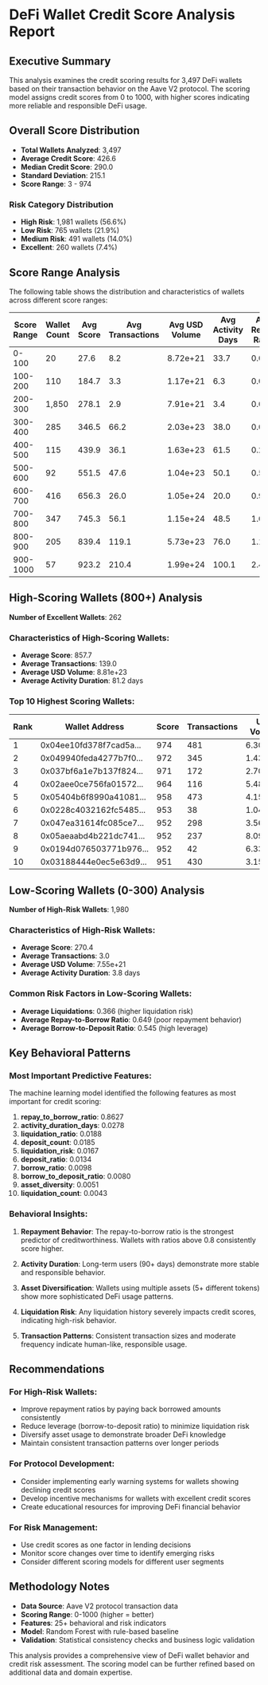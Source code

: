 # DeFi Wallet Credit Score Analysis Report

## Executive Summary

This analysis examines the credit scoring results for 3,497 DeFi wallets based on their transaction behavior on the Aave V2 protocol. The scoring model assigns credit scores from 0 to 1000, with higher scores indicating more reliable and responsible DeFi usage.

## Overall Score Distribution

- **Total Wallets Analyzed**: 3,497
- **Average Credit Score**: 426.6
- **Median Credit Score**: 290.0
- **Standard Deviation**: 215.1
- **Score Range**: 3 - 974

### Risk Category Distribution

- **High Risk**: 1,981 wallets (56.6%)
- **Low Risk**: 765 wallets (21.9%)
- **Medium Risk**: 491 wallets (14.0%)
- **Excellent**: 260 wallets (7.4%)

## Score Range Analysis

The following table shows the distribution and characteristics of wallets across different score ranges:

| Score Range | Wallet Count | Avg Score | Avg Transactions | Avg USD Volume | Avg Activity Days | Avg Repay Ratio |
|-------------|-------------|-----------|------------------|----------------|-------------------|----------------- |
| 0-100 | 20 | 27.6 | 8.2 | 8.72e+21 | 33.7 | 0.007 |
| 100-200 | 110 | 184.7 | 3.3 | 1.17e+21 | 6.3 | 0.002 |
| 200-300 | 1,850 | 278.1 | 2.9 | 7.91e+21 | 3.4 | 0.001 |
| 300-400 | 285 | 346.5 | 66.2 | 2.03e+23 | 38.0 | 0.032 |
| 400-500 | 115 | 439.9 | 36.1 | 1.63e+23 | 61.5 | 0.212 |
| 500-600 | 92 | 551.5 | 47.6 | 1.04e+23 | 50.1 | 0.523 |
| 600-700 | 416 | 656.3 | 26.0 | 1.05e+24 | 20.0 | 0.997 |
| 700-800 | 347 | 745.3 | 56.1 | 1.15e+24 | 48.5 | 1.068 |
| 800-900 | 205 | 839.4 | 119.1 | 5.73e+23 | 76.0 | 1.193 |
| 900-1000 | 57 | 923.2 | 210.4 | 1.99e+24 | 100.1 | 2.454 |

## High-Scoring Wallets (800+) Analysis

**Number of Excellent Wallets**: 262

### Characteristics of High-Scoring Wallets:

- **Average Score**: 857.7
- **Average Transactions**: 139.0
- **Average USD Volume**: 8.81e+23
- **Average Activity Duration**: 81.2 days

### Top 10 Highest Scoring Wallets:

| Rank | Wallet Address | Score | Transactions | USD Volume | Activity Days |
|------|---------------|--------|--------------|------------|---------------|
| 1 | 0x04ee10fd378f7cad5a... | 974 | 481 | 6.30e+23 | 134.5 |
| 2 | 0x049940feda4277b7f0... | 972 | 345 | 1.43e+25 | 110.4 |
| 3 | 0x037bf6a1e7b137f824... | 971 | 172 | 2.70e+23 | 111.4 |
| 4 | 0x02aee0ce756fa01572... | 964 | 116 | 5.48e+23 | 141.4 |
| 5 | 0x05404b6f8990a41081... | 958 | 473 | 4.15e+22 | 135.2 |
| 6 | 0x0228c4032162fc5485... | 953 | 38 | 1.04e+23 | 122.3 |
| 7 | 0x047ea31614fc085ce7... | 952 | 298 | 3.56e+23 | 119.6 |
| 8 | 0x05aeaabd4b221dc741... | 952 | 237 | 8.09e+22 | 119.8 |
| 9 | 0x0194d076503771b976... | 952 | 42 | 6.33e+23 | 98.0 |
| 10 | 0x03188444e0ec5e63d9... | 951 | 430 | 3.15e+22 | 97.8 |

## Low-Scoring Wallets (0-300) Analysis

**Number of High-Risk Wallets**: 1,980

### Characteristics of High-Risk Wallets:

- **Average Score**: 270.4
- **Average Transactions**: 3.0
- **Average USD Volume**: 7.55e+21
- **Average Activity Duration**: 3.8 days

### Common Risk Factors in Low-Scoring Wallets:

- **Average Liquidations**: 0.366 (higher liquidation risk)
- **Average Repay-to-Borrow Ratio**: 0.649 (poor repayment behavior)
- **Average Borrow-to-Deposit Ratio**: 0.545 (high leverage)

## Key Behavioral Patterns

### Most Important Predictive Features:

The machine learning model identified the following features as most important for credit scoring:

1. **repay_to_borrow_ratio**: 0.8627
2. **activity_duration_days**: 0.0278
3. **liquidation_ratio**: 0.0188
4. **deposit_count**: 0.0185
5. **liquidation_risk**: 0.0167
6. **deposit_ratio**: 0.0134
7. **borrow_ratio**: 0.0098
8. **borrow_to_deposit_ratio**: 0.0080
9. **asset_diversity**: 0.0051
10. **liquidation_count**: 0.0043

### Behavioral Insights:

1. **Repayment Behavior**: The repay-to-borrow ratio is the strongest predictor of creditworthiness. Wallets with ratios above 0.8 consistently score higher.

2. **Activity Duration**: Long-term users (90+ days) demonstrate more stable and responsible behavior.

3. **Asset Diversification**: Wallets using multiple assets (5+ different tokens) show more sophisticated DeFi usage patterns.

4. **Liquidation Risk**: Any liquidation history severely impacts credit scores, indicating high-risk behavior.

5. **Transaction Patterns**: Consistent transaction sizes and moderate frequency indicate human-like, responsible usage.

## Recommendations

### For High-Risk Wallets:
- Improve repayment ratios by paying back borrowed amounts consistently
- Reduce leverage (borrow-to-deposit ratio) to minimize liquidation risk
- Diversify asset usage to demonstrate broader DeFi knowledge
- Maintain consistent transaction patterns over longer periods

### For Protocol Development:
- Consider implementing early warning systems for wallets showing declining credit scores
- Develop incentive mechanisms for wallets with excellent credit scores
- Create educational resources for improving DeFi financial behavior

### For Risk Management:
- Use credit scores as one factor in lending decisions
- Monitor score changes over time to identify emerging risks
- Consider different scoring models for different user segments

## Methodology Notes

- **Data Source**: Aave V2 protocol transaction data
- **Scoring Range**: 0-1000 (higher = better)
- **Features**: 25+ behavioral and risk indicators
- **Model**: Random Forest with rule-based baseline
- **Validation**: Statistical consistency checks and business logic validation

This analysis provides a comprehensive view of DeFi wallet behavior and credit risk assessment. The scoring model can be further refined based on additional data and domain expertise.
